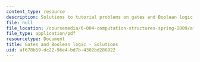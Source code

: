```yaml
---
content_type: resource
description: Solutions to tutorial problems on gates and Boolean logic.
file: null
file_location: /coursemedia/6-004-computation-structures-spring-2009/af678b59dc2296e4bd7b4302bd286922_MIT6_004s09_tutor04_sol.pdf
file_type: application/pdf
resourcetype: Document
title: Gates and Boolean logic - Solutions
uid: af678b59-dc22-96e4-bd7b-4302bd286922
---
```

